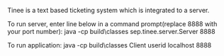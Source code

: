 Tinee is a text based ticketing system which is integrated to a server. 
 

To run server, enter line below in a command prompt(replace 8888 with your port number):
java -cp build\classes sep.tinee.server.Server 8888


To run application:
java -cp build\classes Client userid localhost 8888